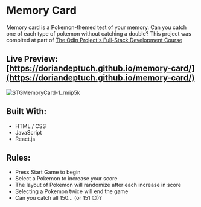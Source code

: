# Memory Card

Memory card is a Pokemon-themed test of your memory. Can you catch one of each type of pokemon without catching a double? This project was complted at part of [The Odin Project's Full-Stack Development Course](https://www.theodinproject.com/paths/full-stack-javascript/courses/nodejs)

## Live Preview: [https://doriandeptuch.github.io/memory-card/](https://doriandeptuch.github.io/memory-card/)

![STGMemoryCard-1_rmip5k](https://user-images.githubusercontent.com/59514779/208029909-ca04738d-bebf-4d5a-9398-95c1fba195d2.gif)


## Built With:
* HTML / CSS
* JavaScript
* React.js


## Rules:
* Press Start Game to begin
* Select a Pokemon to increase your score
* The layout of Pokemon will randomize after each increase in score
* Selecting a Pokemon twice will end the game
* Can you catch all 150... (or 151 :wink:)?
